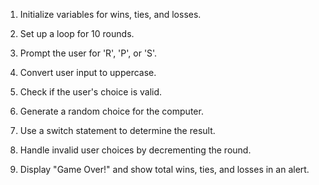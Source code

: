 1. Initialize variables for wins, ties, and losses.

2. Set up a loop for 10 rounds.

3. Prompt the user for 'R', 'P', or 'S'.

4. Convert user input to uppercase.

5. Check if the user's choice is valid.

6. Generate a random choice for the computer.

7. Use a switch statement to determine the result.

8. Handle invalid user choices by decrementing the round.

9. Display "Game Over!" and show total wins, ties, and losses in an alert.

